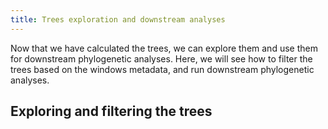 ```yaml
---
title: Trees exploration and downstream analyses
---
```


Now that we have calculated the trees, we can explore them and use them for downstream phylogenetic analyses. Here, we will see how to filter the trees based on the windows metadata, and run downstream phylogenetic analyses.

## Exploring and filtering the trees
